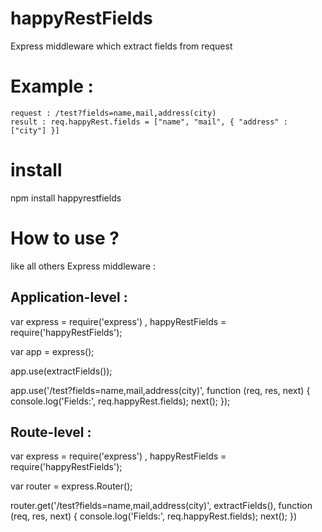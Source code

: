 # happyRestFields
Express middleware which extract fields from request

# Example : 

	request : /test?fields=name,mail,address(city)
	result : req.happyRest.fields = ["name", "mail", { "address" : ["city"] }]

# install

npm install happyrestfields

# How to use ?

like all others Express middleware : 

## Application-level : 

var express = require('express')
  , happyRestFields = require('happyRestFields');

var app = express();

app.use(extractFields());

app.use('/test?fields=name,mail,address(city)', function (req, res, next) {
  console.log('Fields:', req.happyRest.fields);
  next();
});

## Route-level : 

var express = require('express')
  , happyRestFields = require('happyRestFields');

var router = express.Router();

router.get('/test?fields=name,mail,address(city)', extractFields(), function (req, res, next) {
	  console.log('Fields:', req.happyRest.fields);
	  next();
	})

